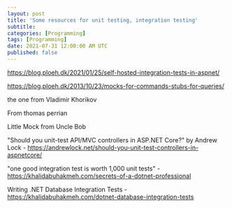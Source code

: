 ```yaml
---
layout: post
title: 'Some resources for unit testing, integration testing'
subtitle: 
categories: [Programming]
tags: [Programming]
date: 2021-07-31 12:00:00 AM UTC
published: false
---
```


<!-- July 15, 2021  5:00 AM Philippine Time -->


https://blog.ploeh.dk/2021/01/25/self-hosted-integration-tests-in-aspnet/


https://blog.ploeh.dk/2013/10/23/mocks-for-commands-stubs-for-queries/


the one from Vladimir Khorikov

From thomas perrian



Little Mock from Uncle Bob





"Should you unit-test API/MVC controllers in ASP.NET Core?" by Andrew Lock - https://andrewlock.net/should-you-unit-test-controllers-in-aspnetcore/

"one good integration test is worth 1,000 unit tests" - https://khalidabuhakmeh.com/secrets-of-a-dotnet-professional

Writing .NET Database Integration Tests - https://khalidabuhakmeh.com/dotnet-database-integration-tests